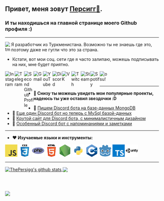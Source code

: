 ## Привет, меня зовут [Персигг🍑](https://iredoff.github.io/). 
### И ты находишься на главной странице моего Github профиля :)
---
<a href="https://ru.wikipedia.org/wiki/%D0%A2%D1%83%D1%80%D0%BA%D0%BC%D0%B5%D0%BD%D0%B8%D1%8F"><img align="left" alt="tm" width="20px" src="https://raw.githubusercontent.com/perssBest/perssBest/master/assets/tm.svg" /><a/>
Я разработчик из Туркменистана. Возможно ты не знаешь где это, поэтому даже не гугли что это за страна.
+ Кстати, вот мои соц. сети где я часто залипаю, можешь подписывать на них, мне будет приятно.

<a href="https://instagram.com/iredoff">
  <img align="left" alt="Instagram" width="31px" src="https://raw.githubusercontent.com/perssBest/perssBest/master/assets/instagram.svg" />
</a>

<a href="https://t.me/iredoff">
  <img align="left" alt="Telegram" width="31px" src="https://raw.githubusercontent.com/perssBest/perssBest/master/assets/telegram.svg" />
</a>

<a href="https://github.com/iredoff">
  <img align="left" alt="Second Github Profile" width="31px" src="https://raw.githubusercontent.com/perssBest/perssBest/master/assets/github.svg" />
</a>

<a href="mailto:zadrotflex24@gmail.com">
  <img align="left" alt="Gmail" width="31px" src="https://raw.githubusercontent.com/perssBest/perssBest/master/assets/gmail.svg" />
</a>

<a href="https://www.youtube.com/channel/UCiwqPhFK_Rh8rbZflRgnvHg">
  <img align="left" alt="YouTube" width="31px" src="https://raw.githubusercontent.com/perssBest/perssBest/master/assets/youtube.svg" />
</a>

<a href="https://discord.gg/RPb2KXN">
  <img align="left" alt="Discord" width="31px" src="https://raw.githubusercontent.com/perssBest/perssBest/master/assets/discord.svg" />
</a>

<a href="https://vk.com/reedi">
  <img align="left" alt="VK" width="31px" src="https://raw.githubusercontent.com/perssBest/perssBest/master/assets/vk.svg" />
</a>

<a href="https://twitch.tv/persigg_loves">
  <img align="left" alt="Twitch" width="31px" src="https://raw.githubusercontent.com/perssBest/perssBest/master/assets/twitch.svg" />
</a>

<a href="https://steamcommunity.com/id/persigg_loves/">
  <img align="left" alt="Steam" width="31px" src="https://raw.githubusercontent.com/perssBest/perssBest/master/assets/steam.svg" />
</a>

<a href="https://open.spotify.com/user/bhp54m5qf1gvpf2cqmuhwzedz?si=nFL6Vo3YSz-cfhL-6M6G1g">
  <img align="left" alt="Spotify" width="31px" src="https://raw.githubusercontent.com/perssBest/perssBest/master/assets/spotify.svg" />
</a>

<a href="https://osu.ppy.sh/users/17761101">
  <img align="left" alt="osu!" width="31px" src="https://raw.githubusercontent.com/perssBest/perssBest/master/assets/osu.png" />
</a>



<br>
<br>

---

+ **💜 Снизу ты можешь увидеть мои популярные проекты, надеюсь ты уже оставил звездочки :D**
- 🍊 [Пишем Discord бота на базе-данных MongoDB](https://github.com/perssBest/MongoDB-bot)
- 🥒 [Еще один Discord бот но теперь с MySql базой-данных](https://github.com/perssBest/MySql-bot)
- 🍒 [Крутой сайт для Discord бота, с минималистичным дизайном](https://github.com/perssBest/discord-bot-site)
- 🔔 [Особенный Discord бот с напоминаниями и заметками](https://github.com/perssBest/reminder-bot)

---

+ **❤️ Изучаемые языки и инструменты:**

<img height="40" src="https://raw.githubusercontent.com/github/explore/80688e429a7d4ef2fca1e82350fe8e3517d3494d/topics/javascript/javascript.png">    <img height="40" src="https://raw.githubusercontent.com/github/explore/80688e429a7d4ef2fca1e82350fe8e3517d3494d/topics/css/css.png">    <img height="40" src="https://raw.githubusercontent.com/github/explore/80688e429a7d4ef2fca1e82350fe8e3517d3494d/topics/php/php.png">    <img height="40" src="https://raw.githubusercontent.com/github/explore/80688e429a7d4ef2fca1e82350fe8e3517d3494d/topics/html/html.png">    <img height="40" src="https://raw.githubusercontent.com/github/explore/80688e429a7d4ef2fca1e82350fe8e3517d3494d/topics/nodejs/nodejs.png">    <img height="40" src="https://raw.githubusercontent.com/github/explore/80688e429a7d4ef2fca1e82350fe8e3517d3494d/topics/python/python.png">    <img height="40" src="https://raw.githubusercontent.com/github/explore/80688e429a7d4ef2fca1e82350fe8e3517d3494d/topics/cpp/cpp.png">    <img height="40" src="https://raw.githubusercontent.com/github/explore/80688e429a7d4ef2fca1e82350fe8e3517d3494d/topics/godot/godot.png">    <img height="40" src="https://raw.githubusercontent.com/github/explore/80688e429a7d4ef2fca1e82350fe8e3517d3494d/topics/typescript/typescript.png">    <img height="40" src="https://raw.githubusercontent.com/github/explore/80688e429a7d4ef2fca1e82350fe8e3517d3494d/topics/unity/unity.png">

---

<a href="https://github.com/perssBest">
  <img align="center" src="https://github-readme-stats.anuraghazra1.vercel.app/api?username=perssBest&show_icons=true&include_all_commits=true&theme=dark" alt="ThePersigg's github stats" />
</a>
<a href="https://github.com/perssBest">
  <img align="center" src="https://github-readme-stats.anuraghazra1.vercel.app/api/top-langs/?username=perssBest&layout=compact&theme=dark" />
</a>

<br><br>

<a href="https://discord.gg/RPb2KXN">
  <img src="http://invidget.switchblade.xyz/RPb2KXN" />
</a>

<a href="https://github.com/perssBest">
